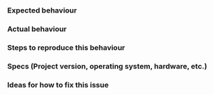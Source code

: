 ### Expected behaviour


### Actual behaviour


### Steps to reproduce this behaviour


### Specs (Project version, operating system, hardware, etc.)


### Ideas for how to fix this issue
